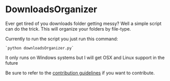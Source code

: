 # DownloadsOrganizer
Ever get tired of you downloads folder getting messy? Well a simple script can do the trick. This will organize your folders by file-type.


Currently to run the script you just run this command:

    `python downloadsOrganizer.py`

It only runs on Windows systems but I will get OSX and Linux support in the future


Be sure to refer to the [contribution guidelines](http://github.com/Toltar/DownloadsOrganizer/CONTRIBUTING.md) if you want to contribute.
